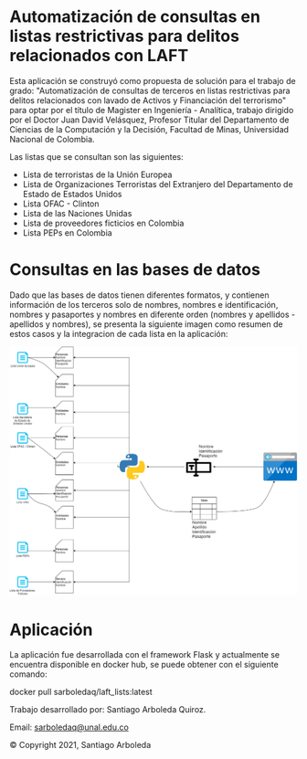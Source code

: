 # Automatización de consultas en listas restrictivas para delitos relacionados con LAFT
 
Esta aplicación se construyó como propuesta de solución para el trabajo de grado: "Automatización de consultas de terceros en listas restrictivas para delitos relacionados con lavado de Activos y Financiación del terrorismo" para optar por el título de Magister en Ingeniería - Analítica, trabajo dirigido por el Doctor Juan David Velásquez, Profesor Titular del Departamento de Ciencias de la Computación y la Decisión, Facultad de Minas, Universidad Nacional de Colombia. 

Las listas que se consultan son las siguientes:

- Lista de terroristas de la Unión Europea
- Lista de Organizaciones Terroristas del Extranjero del Departamento de Estado de Estados Unidos
- Lista OFAC - Clinton
- Lista de las Naciones Unidas
- Lista de proveedores ficticios en Colombia 
- Lista PEPs en Colombia

# Consultas en las bases de datos

Dado que las bases de datos tienen diferentes formatos, y contienen información de los terceros solo de nombres, nombres e identificación, nombres y pasaportes y nombres en diferente orden (nombres y apellidos - apellidos y nombres), se presenta la siguiente imagen como resumen de estos casos y la integracion de cada lista en la aplicación:

![Screenshot](https://github.com/santyarboleda/Data_lists/blob/master/static/img/Fuentes%20de%20datos.png)

# Aplicación

La aplicación fue desarrollada con el framework Flask y actualmente se encuentra disponible en docker hub, se puede obtener con el siguiente comando:

docker pull sarboledaq/laft_lists:latest

Trabajo desarrollado por: Santiago Arboleda Quiroz.

Email: sarboledaq@unal.edu.co 

© Copyright 2021, Santiago Arboleda


